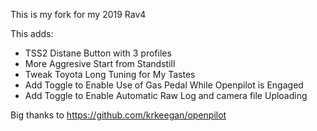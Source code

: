 This is my fork for my 2019 Rav4

This adds:
* TSS2 Distane Button with 3 profiles
* More Aggresive Start from Standstill
* Tweak Toyota Long Tuning for My Tastes
* Add Toggle to Enable Use of Gas Pedal While Openpilot is Engaged
* Add Toggle to Enable Automatic Raw Log and camera file Uploading

Big thanks to https://github.com/krkeegan/openpilot

